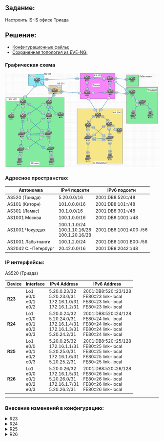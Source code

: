 ## Задание:

Настроить IS-IS офисе Триада

##  Решение:

- [Конфигурационные файлы;](configs/)
- [Сохраненная топология из EVE-NG;](eve-ng_lab_ISIS.zip)

### Графическая схема

![](Topology.PNG)

### Адресное пространство:

| Автономка           | IPv4 подсети                                     | IPv6 подсети           |
|---------------------|--------------------------------------------------|------------------------|
| AS520 (Триада)      | 5.20.0.0/16                                      | 2001:DB8:520::/48      |
| AS101 (Киторн)      | 101.0.0.0/16                                     | 2001:DB8:101::/48      |
| AS301 (Ламас)       | 30.1.0.0/16                                      | 2001:DB8:301::/48      |
| AS1001 Москва       | 100.1.0.0/16                                     | 2001:DB8:1001::/48     |
| AS1001 Чокурдах     | 100.1.1.0/24<br>100.1.10.16/28<br>100.1.20.16/28 | 2001:DB8:1001:A00::/56 |
| AS1001 Лабытнанги   | 100.1.2.0/24                                     | 2001:DB8:1001:B00::/56 |
| AS2042 С.-Петербург | 20.42.0.0/16                                     | 2001:DB8:2042::/48     |

### IP интерфейсы:

AS520 (Триада)

| Device | Interface                           | IPv4 Address                                                                   | IPv6 Address                                                                                                     |
|--------|-------------------------------------|--------------------------------------------------------------------------------|------------------------------------------------------------------------------------------------------------------|
| **R23**| Lo1<br>e0/0<br>e0/1<br>e0/2         | 5.20.0.23/32<br>5.20.23.0/31<br>172.16.1.0/31<br>172.16.1.2/31                 | 2001:DB8:520::23/128<br>FE80::23 link-local<br>FE80::23 link-local<br>FE80::23 link-local                        |
| **R24**| Lo1<br>e0/0<br>e0/1<br>e0/2<br>e0/3 | 5.20.0.24/32<br>5.20.24.0/31<br>172.16.1.4/31<br>172.16.1.3/31<br>5.20.24.2/31 | 2001:DB8:520::24/128<br>FE80::24 link-local<br>FE80::24 link-local<br>FE80::24 link-local<br>FE80::24 link-local |
| **R25**| Lo1<br>e0/0<br>e0/1<br>e0/2<br>e0/3 | 5.20.0.25/32<br>172.16.1.1/31<br>5.20.25.0/31<br>172.16.1.6/31<br>5.20.25.2/31 | 2001:DB8:520::25/128<br>FE80::25 link-local<br>FE80::25 link-local<br>FE80::25 link-local<br>FE80::25 link-local |
| **R26**| Lo1<br>e0/0<br>e0/1<br>e0/2<br>e0/3 | 5.20.0.26/32<br>172.16.1.5/31<br>5.20.26.0/31<br>172.16.1.7/31<br>5.20.26.2/31 | 2001:DB8:520::26/128<br>FE80::26 link-local<br>FE80::26 link-local<br>FE80::26 link-local<br>FE80::26 link-local |

<hr>

### Внесение изменений в конфигурацию:

<details>
  <summary>R23</summary>
<pre>
!
interface Loopback1
 ip router isis
 ipv6 router isis
!
interface Ethernet0/1
 ip router isis
 ipv6 router isis
!
interface Ethernet0/2
 ip router isis
 ipv6 router isis
!
router isis
 net 49.2222.0520.0000.0023.00
 redistribute static ip
 !
 address-family ipv6
  redistribute static
 exit-address-family
!
no ip route *
ip route 30.1.0.0 255.255.0.0 5.20.23.1
ip route 100.1.0.0 255.255.0.0 5.20.23.1
ip route 101.0.0.0 255.255.0.0 5.20.23.1
!
no ipv6 route 2001:DB8:101::/48 Ethernet0/2 FE80::24 2
no ipv6 route 2001:DB8:101::/48 Ethernet0/1 FE80::25 3
no ipv6 route 2001:DB8:301::/48 Ethernet0/2 FE80::24
no ipv6 route 2001:DB8:301::/48 Ethernet0/1 FE80::25 2
no ipv6 route 2001:DB8:301::/48 Ethernet0/0 FE80::22 3
no ipv6 route 2001:DB8:520::24/128 Ethernet0/2 FE80::24
no ipv6 route 2001:DB8:520::24/128 Ethernet0/1 FE80::25 2
no ipv6 route 2001:DB8:520::25/128 Ethernet0/1 FE80::25
no ipv6 route 2001:DB8:520::25/128 Ethernet0/2 FE80::24 2
no ipv6 route 2001:DB8:520::26/128 Ethernet0/1 FE80::25
no ipv6 route 2001:DB8:520::26/128 Ethernet0/2 FE80::24 2
no ipv6 route 2001:DB8:1001:A00::/56 Ethernet0/2 FE80::24 2
no ipv6 route 2001:DB8:1001:A00::/56 Ethernet0/1 FE80::25
no ipv6 route 2001:DB8:1001:B00::/56 Ethernet0/2 FE80::24 2
no ipv6 route 2001:DB8:1001:B00::/56 Ethernet0/1 FE80::25
no ipv6 route 2001:DB8:1001::/48 Ethernet0/2 FE80::24 2
no ipv6 route 2001:DB8:1001::/48 Ethernet0/1 FE80::25 3
no ipv6 route 2001:DB8:2042::/48 Ethernet0/2 FE80::24
no ipv6 route 2001:DB8:2042::/48 Ethernet0/1 FE80::25 2
ipv6 route 2001:DB8:301::/48 Ethernet0/0 FE80::22
!
</pre>
</details>

<details>
  <summary>R24</summary>
<pre>
!
interface Loopback1
 no shutdown
 ip address 5.20.0.24 255.255.255.255
 ip router isis
 ipv6 address 2001:DB8:520::24/128
 ipv6 router isis
!
interface Ethernet0/1
 ip router isis
 ipv6 router isis
!
interface Ethernet0/2
 ip router isis
 ipv6 router isis
!
router isis
 net 49.0024.0520.0000.0024.00
 redistribute static ip
 !
 address-family ipv6
  redistribute static
 exit-address-family
!
no ip route *
ip route 20.42.0.0 255.255.0.0 5.20.24.3
ip route 30.1.0.0 255.255.0.0 5.20.24.1
ip route 100.1.0.0 255.255.0.0 5.20.24.1
ip route 101.0.0.0 255.255.0.0 5.20.24.1
!
no ipv6 route 2001:DB8:101::/48 Ethernet0/2 FE80::23 2
no ipv6 route 2001:DB8:101::/48 Ethernet0/1 FE80::26 3
no ipv6 route 2001:DB8:301::/48 Ethernet0/2 FE80::23 2
no ipv6 route 2001:DB8:301::/48 Ethernet0/1 FE80::26 3
no ipv6 route 2001:DB8:520::23/128 Ethernet0/2 FE80::23
no ipv6 route 2001:DB8:520::23/128 Ethernet0/1 FE80::26 2
no ipv6 route 2001:DB8:520::25/128 Ethernet0/1 FE80::26
no ipv6 route 2001:DB8:520::25/128 Ethernet0/2 FE80::23 2
no ipv6 route 2001:DB8:520::26/128 Ethernet0/1 FE80::26
no ipv6 route 2001:DB8:520::26/128 Ethernet0/2 FE80::23 2
no ipv6 route 2001:DB8:1001:A00::/56 Ethernet0/2 FE80::23 2
no ipv6 route 2001:DB8:1001:A00::/56 Ethernet0/1 FE80::26
no ipv6 route 2001:DB8:1001:B00::/56 Ethernet0/2 FE80::23 2
no ipv6 route 2001:DB8:1001:B00::/56 Ethernet0/1 FE80::26
no ipv6 route 2001:DB8:1001::/48 Ethernet0/2 FE80::23 2
no ipv6 route 2001:DB8:1001::/48 Ethernet0/1 FE80::26 3
no ipv6 route 2001:DB8:2042::/48 Ethernet0/1 FE80::26 2
no ipv6 route 2001:DB8:2042::/48 Ethernet0/2 FE80::23 3
</pre>
</details>

<details>
  <summary>R25</summary>
<pre>
!
interface Loopback1
 ip router isis 
 ipv6 router isis
!
interface Ethernet0/0
 ip router isis 
 ipv6 router isis
!
interface Ethernet0/2
 ip router isis
 ipv6 router isis
!
router isis
 net 49.2222.0520.0000.0025.00
 redistribute static ip
 !
 address-family ipv6
  redistribute static
 exit-address-family
!
no ip route *
ip route 100.1.1.0 255.255.255.0 5.20.25.3
ip route 100.1.2.0 255.255.255.0 5.20.25.1
ip route 100.1.10.16 255.255.255.240 5.20.25.3
ip route 100.1.20.16 255.255.255.240 5.20.25.3
!
no ipv6 route 2001:DB8:101::/48 Ethernet0/0 FE80::23
no ipv6 route 2001:DB8:101::/48 Ethernet0/2 FE80::26 2
no ipv6 route 2001:DB8:301::/48 Ethernet0/0 FE80::23
no ipv6 route 2001:DB8:301::/48 Ethernet0/2 FE80::26 2
no ipv6 route 2001:DB8:520::23/128 Ethernet0/0 FE80::23
no ipv6 route 2001:DB8:520::23/128 Ethernet0/2 FE80::26 2
no ipv6 route 2001:DB8:520::24/128 Ethernet0/0 FE80::23
no ipv6 route 2001:DB8:520::24/128 Ethernet0/2 FE80::26 2
no ipv6 route 2001:DB8:520::26/128 Ethernet0/2 FE80::26
no ipv6 route 2001:DB8:520::26/128 Ethernet0/0 FE80::23 2
no ipv6 route 2001:DB8:1001:A00::/56 Ethernet0/0 FE80::23 3
no ipv6 route 2001:DB8:1001:A00::/56 Ethernet0/2 FE80::26 2
no ipv6 route 2001:DB8:1001::/48 Ethernet0/0 FE80::23
no ipv6 route 2001:DB8:1001::/48 Ethernet0/2 FE80::26 2
no ipv6 route 2001:DB8:2042::/48 Ethernet0/2 FE80::26
no ipv6 route 2001:DB8:2042::/48 Ethernet0/0 FE80::23 2
!
</pre>
</details>

<details>
  <summary>R26</summary>
<pre>
!
interface Loopback1
 ip router isis
 ipv6 router isis
!
interface Ethernet0/0
 ip router isis
 ipv6 router isis
!
interface Ethernet0/2
 ip router isis
 ipv6 router isis
!
router isis
 net 49.0026.0520.0000.0026.00
 redistribute static ip
 !
 address-family ipv6
  redistribute static
 exit-address-family
!
no ip route *
ip route 20.42.0.0 255.255.0.0 5.20.26.3
ip route 100.1.1.0 255.255.255.0 5.20.26.1
ip route 100.1.10.16 255.255.255.240 5.20.26.1
ip route 100.1.20.16 255.255.255.240 5.20.26.1
!
no ipv6 route 2001:DB8:101::/48 Ethernet0/0 FE80::24
no ipv6 route 2001:DB8:101::/48 Ethernet0/2 FE80::25 2
no ipv6 route 2001:DB8:301::/48 Ethernet0/0 FE80::24
no ipv6 route 2001:DB8:301::/48 Ethernet0/2 FE80::25 2
no ipv6 route 2001:DB8:520::23/128 Ethernet0/0 FE80::24
no ipv6 route 2001:DB8:520::23/128 Ethernet0/2 FE80::25 2
no ipv6 route 2001:DB8:520::24/128 Ethernet0/0 FE80::24
no ipv6 route 2001:DB8:520::24/128 Ethernet0/2 FE80::25 2
no ipv6 route 2001:DB8:520::25/128 Ethernet0/2 FE80::25
no ipv6 route 2001:DB8:520::25/128 Ethernet0/0 FE80::24 2
no ipv6 route 2001:DB8:1001:A00::/56 Ethernet0/0 FE80::24 3
no ipv6 route 2001:DB8:1001:A00::/56 Ethernet0/2 FE80::25 2
no ipv6 route 2001:DB8:1001:B00::/56 Ethernet0/0 FE80::24 2
no ipv6 route 2001:DB8:1001:B00::/56 Ethernet0/2 FE80::25
no ipv6 route 2001:DB8:1001::/48 Ethernet0/0 FE80::24
no ipv6 route 2001:DB8:1001::/48 Ethernet0/2 FE80::25 2
no ipv6 route 2001:DB8:2042::/48 Ethernet0/0 FE80::24 2
no ipv6 route 2001:DB8:2042::/48 Ethernet0/2 FE80::25 3
!
</pre>
</details>
